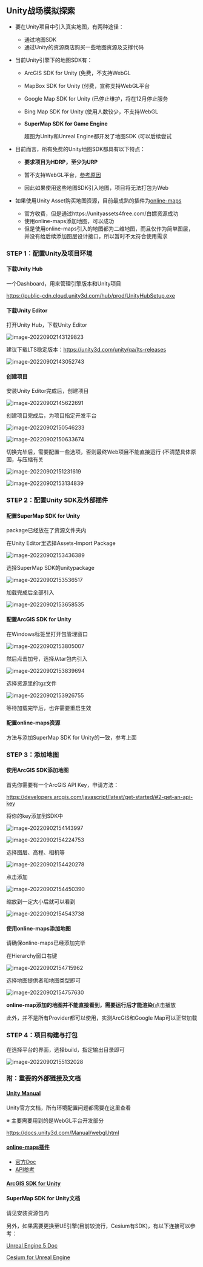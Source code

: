 ## Unity战场模拟探索

- 要在Unity项目中引入真实地图，有两种途径：
  - 通过地图SDK
  - 通过Unity的资源商店购买一些地图资源及支撑代码

- 当前Unity引擎下的地图SDK有：

  - ArcGIS SDK for Unity (免费，不支持WebGL

  - MapBox SDK for Unity (付费，宣称支持WebGL平台

  - Google Map SDK for Unity (已停止维护，将在12月停止服务

  - Bing Map SDK for Unity (使用人数较少，不支持WebGL

  - **SuperMap SDK for Game Engine**

    超图为Unity和Unreal Engine都开发了地图SDK (可以后续尝试

- 目前而言，所有免费的Unity地图SDK都具有以下特点：

  - **要求项目为HDRP，至少为URP**

  - 暂不支持WebGL平台，[参考原因](https://community.esri.com/t5/arcgis-maps-sdks-ideas/enable-support-in-the-unity-arcgis-sdk-for/idi-p/1191544)

  - 因此如果使用这些地图SDK引入地图，项目将无法打包为Web


- 如果使用Unity Asset购买地图资源，目前最成熟的插件为[online-maps](https://assetstore.unity.com/packages/tools/integration/online-maps-v3-138509)

  - 官方收费，但是通过https://unityassets4free.com/白嫖资源成功
  - 使用online-maps添加地图，可以成功
  - 但是使用online-maps引入的地图都为二维地图，而且仅作为简单图层，并没有给后续添加图层设计接口，所以暂时不太符合使用需求

### STEP 1：配置Unity及项目环境

#### 下载Unity Hub

一个Dashboard，用来管理引擎版本和Unity项目

https://public-cdn.cloud.unity3d.com/hub/prod/UnityHubSetup.exe

#### 下载Unity Editor

打开Unity Hub，下载Unity Editor

![image-20220902143129823](https://rsdonkeyrepo1.oss-cn-hangzhou.aliyuncs.com/img/image-20220902143129823.png)

建议下载LTS稳定版本：https://unity3d.com/unity/qa/lts-releases

![image-20220902143052743](https://rsdonkeyrepo1.oss-cn-hangzhou.aliyuncs.com/img/image-20220902143052743.png)

#### 创建项目

安装Unity Editor完成后，创建项目

![image-20220902145622691](https://rsdonkeyrepo1.oss-cn-hangzhou.aliyuncs.com/img/image-20220902145622691.png)

创建项目完成后，为项目指定开发平台

![image-20220902150546233](https://rsdonkeyrepo1.oss-cn-hangzhou.aliyuncs.com/img/image-20220902150546233.png)

![image-20220902150633674](https://rsdonkeyrepo1.oss-cn-hangzhou.aliyuncs.com/img/image-20220902150633674.png)

切换完毕后，需要配置一些选项，否则最终Web项目不能直接运行 (不清楚具体原因，与压缩有关

![image-20220902151231619](https://rsdonkeyrepo1.oss-cn-hangzhou.aliyuncs.com/img/image-20220902151231619.png)

![image-20220902153134839](https://rsdonkeyrepo1.oss-cn-hangzhou.aliyuncs.com/img/image-20220902153134839.png)



### STEP 2：配置Unity SDK及外部插件

#### 配置SuperMap SDK for Unity

package已经放在了资源文件夹内

在Unity Editor里选择Assets-Import Package

![image-20220902153436389](https://rsdonkeyrepo1.oss-cn-hangzhou.aliyuncs.com/img/image-20220902153436389.png)

选择SuperMap SDK的unitypackage

![image-20220902153536517](https://rsdonkeyrepo1.oss-cn-hangzhou.aliyuncs.com/img/image-20220902153536517.png)

加载完成后全部引入

![image-20220902153658535](https://rsdonkeyrepo1.oss-cn-hangzhou.aliyuncs.com/img/image-20220902153658535.png)

#### 配置ArcGIS SDK for Unity

在Windows标签里打开包管理窗口

![image-20220902153805007](https://rsdonkeyrepo1.oss-cn-hangzhou.aliyuncs.com/img/image-20220902153805007.png)

然后点击加号，选择从tar包内引入

![image-20220902153839694](https://rsdonkeyrepo1.oss-cn-hangzhou.aliyuncs.com/img/image-20220902153839694.png)

选择资源里的tgz文件

![image-20220902153926755](https://rsdonkeyrepo1.oss-cn-hangzhou.aliyuncs.com/img/image-20220902153926755.png)

等待加载完毕后，也许需要重启生效

#### 配置online-maps资源

方法与添加SuperMap SDK for Unity的一致，参考上面

### STEP 3：添加地图

#### 使用ArcGIS SDK添加地图

首先你需要有一个ArcGIS API Key，申请方法：

https://developers.arcgis.com/javascript/latest/get-started/#2-get-an-api-key

将你的key添加到SDK中

![image-20220902154143997](https://rsdonkeyrepo1.oss-cn-hangzhou.aliyuncs.com/img/image-20220902154143997.png)

![image-20220902154224753](https://rsdonkeyrepo1.oss-cn-hangzhou.aliyuncs.com/img/image-20220902154224753.png)

选择图层、高程、相机等

![image-20220902154420278](https://rsdonkeyrepo1.oss-cn-hangzhou.aliyuncs.com/img/image-20220902154420278.png)

点击添加

![image-20220902154450390](https://rsdonkeyrepo1.oss-cn-hangzhou.aliyuncs.com/img/image-20220902154450390.png)

缩放到一定大小后就可以看到

![image-20220902154543738](https://rsdonkeyrepo1.oss-cn-hangzhou.aliyuncs.com/img/image-20220902154543738.png)

#### 使用online-maps添加地图

请确保online-maps已经添加完毕

在Hierarchy窗口右键

![image-20220902154715962](https://rsdonkeyrepo1.oss-cn-hangzhou.aliyuncs.com/img/image-20220902154715962.png)

选择地图提供者和地图类型即可

![image-20220902154757630](https://rsdonkeyrepo1.oss-cn-hangzhou.aliyuncs.com/img/image-20220902154757630.png)

**online-map添加的地图并不能直接看到，需要运行后才能渲染**(点击播放



此外，并不是所有Provider都可以使用，实测ArcGIS和Google Map可以正常加载

### STEP 4：项目构建与打包

在选择平台的界面，选择build，指定输出目录即可

![image-20220902155132028](https://rsdonkeyrepo1.oss-cn-hangzhou.aliyuncs.com/img/image-20220902155132028.png)

### 附：重要的外部链接及文档

#### [Unity Manual](https://docs.unity3d.com/Manual/index.html)

Unity官方文档，所有环境配置问题都需要在这里查看

※ 主要需要用到的是WebGL平台开发部分

https://docs.unity3d.com/Manual/webgl.html

#### [online-maps插件](https://infinity-code.com/assets/online-maps)

- [官方Doc](https://infinity-code.com/documentation/online-maps.pdf)
- [API参考](https://infinity-code.com/en/docs/api/online-maps)

#### [ArcGIS SDK for Unity](https://developers.arcgis.com/unity/)

#### SuperMap SDK for Unity文档

请见安装资源包内



另外，如果需要更换至UE引擎(目前较流行，Cesium有SDK)，有以下连接可以参考：

[Unreal Engine 5 Doc](https://docs.unrealengine.com/5.0/en-US/)

[Cesium for Unreal Engine](https://cesium.com/platform/cesium-for-unreal/)
